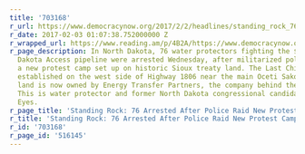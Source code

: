 ```yaml
---
title: '703168'
r_url: https://www.democracynow.org/2017/2/2/headlines/standing_rock_76_arrested_after_police_raid_new_protest
r_date: 2017-02-03 01:07:38.752000000 Z
r_wrapped_url: https://www.reading.am/p/4B2A/https://www.democracynow.org/2017/2/2/headlines/standing_rock_76_arrested_after_police_raid_new_protest
r_page_description: In North Dakota, 76 water protectors fighting the $3.8 billion
  Dakota Access pipeline were arrested Wednesday, after militarized police raided
  a new protest camp set up on historic Sioux treaty land. The Last Child Camp was
  established on the west side of Highway 1806 near the main Oceti Sakowin Camp. The
  land is now owned by Energy Transfer Partners, the company behind the pipeline.
  This is water protector and former North Dakota congressional candidate Chase Iron
  Eyes.
r_page_title: 'Standing Rock: 76 Arrested After Police Raid New Protest Camp'
r_title: 'Standing Rock: 76 Arrested After Police Raid New Protest Camp'
r_id: '703168'
r_page_id: '516145'
---
```


